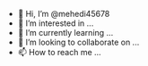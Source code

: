 - 👋 Hi, I’m @mehedi45678
- 👀 I’m interested in ...
- 🌱 I’m currently learning ...
- 💞️ I’m looking to collaborate on ...
- 📫 How to reach me ...

<!---
mehedi45678/mehedi45678 is a ✨ special ✨ repository because its `README.md` (this file) appears on your GitHub profile.
You can click the Preview link to take a l upook at your changes.
--->
